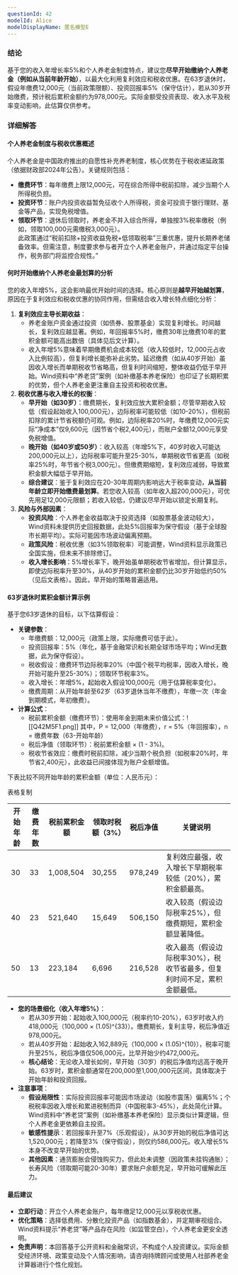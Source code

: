 ```yaml
---
questionId: 42
modelId: Alice
modelDisplayName: 匿名模型E
---
```

### 结论

基于您的收入年增长率5%和个人养老金制度特点，建议您**尽早开始缴纳个人养老金（例如从当前年龄开始）**，以最大化利用复利效应和税收优惠。在63岁退休时，假设年缴费12,000元（当前政策限额）、投资回报率5%（保守估计），若从30岁开始缴费，预计税后累积金额约为978,000元。实际金额受投资表现、收入水平及税率变动影响，此估算仅供参考。

### 详细解答

#### 个人养老金制度与税收优惠概述

个人养老金是中国政府推出的自愿性补充养老制度，核心优势在于税收递延政策（依据财政部2024年公告）。关键规则包括：

- **缴费环节**：每年缴费上限12,000元，可在综合所得中税前扣除，减少当期个人所得税负担。
- **投资环节**：账户内投资收益暂免征收个人所得税，资金可投资于银行理财、基金等产品，实现免税增值。
- **领取环节**：退休后领取时，养老金不并入综合所得，单独按3%税率缴税（例如，领取100,000元需缴税3,000元）。  
    此政策通过“税前扣除+投资收益免税+低领取税率”三重优惠，提升长期养老储备效率。但需注意，制度要求参与者开立个人养老金账户，并通过指定平台操作，税务部门将监控合规性。”

#### 何时开始缴纳个人养老金最划算的分析

您的收入年增5%，这会影响最优开始时间的选择。核心原则是**越早开始越划算**，原因在于复利效应和税收优惠的协同作用，但需结合收入增长特点细化分析：

1. **复利效应主导长期收益**：
    - 养老金账户资金通过投资（如债券、股票基金）实现复利增长。时间越长，复利效应越显著。例如，年回报率5%时，缴费30年比缴费10年的累积金额可能高出数倍（具体见后文计算）。
    - 收入年增5%意味着早期缴费机会成本较低（收入较低时，12,000元占收入比例较高），但复利增长能弥补此劣势。延迟缴费（如从40岁开始）虽因收入增长而单期税收节省略高，但复利时间缩短，整体收益仍低于早开始。Wind资料中“养老贷”案例（如补缴基本养老保险）也印证了长期积累的优势，但个人养老金更注重自主投资和税收优惠。
2. **税收优惠与收入增长的权衡**：
    - **早开始（如30岁）**：缴费期长，复利效应放大累积金额；尽管早期收入较低（假设起始收入100,000元），边际税率可能较低（如10-20%），但税前扣除的累计节省税额仍可观。例如，边际税率20%时，年缴费12,000元实际“净成本”仅9,600元（因节省个税2,400元），而账户全额12,000元享受免税增值。
    - **晚开始（如40岁或50岁）**：收入较高（年增5%下，40岁时收入可能达200,000元以上），边际税率可能升至25-30%，单期税收节省更高（如税率25%时，年节省个税3,000元）。但缴费期缩短，复利效应减弱，导致累积金额大幅低于早开始。
    - **综合建议**：鉴于复利效应在20-30年周期内影响远大于税率变动，**从当前年龄立即开始缴费最划算**。若您收入较高（如年收入超200,000元），可优先用足12,000元限额；若收入较低，仍建议尽早开始以锁定长期复利。
3. **风险与外部因素**：
    - **投资风险**：个人养老金收益取决于投资选择（如股票基金波动较大），Wind资料未提供历史回报数据，此处5%回报率为保守假设（基于全球股市长期平均）。实际可能因市场波动偏离预期。
    - **政策风险**：税收优惠（如3%领取税率）可能调整，Wind资料显示政策已全国实施，但未来不排除修订。
    - **收入增长影响**：5%增长率下，晚开始虽单期税收节省增加，但计算显示，即使边际税率升至30%，从40岁开始的累积金额仍比30岁开始低约50%（见后文表格）。因此，早开始的策略普遍适用。

#### 63岁退休时累积金额计算示例

基于您63岁退休的目标，以下估算假设：

- **关键参数**：
    - 年缴费额：12,000元（政策上限，实际缴费可低于此）。
    - 投资回报率：5%（年化，基于金融常识和长期全球市场平均；Wind无数据，此为保守假设）。
    - 税收假设：缴费环节边际税率20%（中国个税平均税率，因收入增长，晚开始可能升至25-30%）；领取环节税率3%。
    - 收入增长：年增5%，起始收入假设100,000元（用于估算税率变化）。
    - 缴费周期：从开始年龄至62岁（63岁退休当年不缴费），年缴一次（年金到期模式，年初缴费）。
- **计算公式**：
    - 税前累积金额（缴费环节）：使用年金到期未来价值公式：![[Q42M5F1.png]]
	 其中，P = 12,000（年缴费），r = 5%（年回报率），n = 缴费年数（63-开始年龄）
    - 税后净值（领取环节）：税前累积金额 × (1 - 3%)。
    - 税收节省效应：缴费时税前扣除，减少当期个税负担（如税率20%时，年节省2,400元），此收益已间接体现为账户全额增值。

下表比较不同开始年龄的累积金额（单位：人民币元）：

表格复制

|开始年龄|缴费年数|税前累积金额|领取时税额（3%）|税后净值|关键说明|
|---|---|---|---|---|---|
|30|33|1,008,504|30,255|978,249|复利效应最强，收入增长下早期税率较低（20%），累积金额最高。|
|40|23|521,640|15,649|506,150|收入较高（假设边际税率25%），但缴费期短，累积金额显著降低。|
|50|13|223,184|6,696|216,528|收入最高（假设边际税率30%），税收节省最多，但复利时间不足，累积金额最低。|

- **您的场景细化（收入年增5%）**：
    - 若从30岁开始：起始收入100,000元（税率约10-20%），63岁时收入约418,000元（100,000 × (1.05)^{33}）。缴费期长，复利主导，税后净值近978,000元。
    - 若从40岁开始：起始收入162,889元（100,000 × (1.05)^{10}），税率可能升至25%，税后净值仅506,000元，比早开始少约472,000元。
    - **核心结论**：无论收入增长如何，早开始（30岁）的税后净值均远高于晚开始。63岁时，累积金额通常在200,000至1,000,000元区间，具体取决于开始年龄和投资回报。
- **注意事项**：
    - **假设局限性**：实际投资回报率可能因市场波动（如股市震荡）偏离5%；个税税率因收入增长和累进税制而异（中国税率3-45%），此处简化计算。Wind资料中“养老贷”案例（如补缴基本养老保险）显示类似计算逻辑，但个人养老金更依赖自主投资。
    - **敏感性提示**：若回报率升至7%（乐观假设），从30岁开始的税后净值可达1,520,000元；若降至3%（保守假设），则仅约586,000元。收入增长5%本身不改变早开始的优势。
    - **其他因素**：通货膨胀会侵蚀购买力，但此处未调整（因政策未挂钩通胀）；长寿风险（领取期可能20-30年）要求账户余额充足，早开始可缓解此压力。

#### 最后建议

- **立即行动**：开立个人养老金账户，每年缴足12,000元以享税收优惠。
- **优化策略**：选择低费用、分散化投资产品（如指数基金），并定期审视组合。Wind资料提示“养老贷”等产品存在风险（如监管空白），个人养老金更安全透明。
- **免责声明**：本回答基于公开资料和金融常识，不构成个人投资建议。实际金额受经济环境、政策变动及个人情况影响，请咨询持牌顾问或使用人社部养老金计算器进行个性化规划。